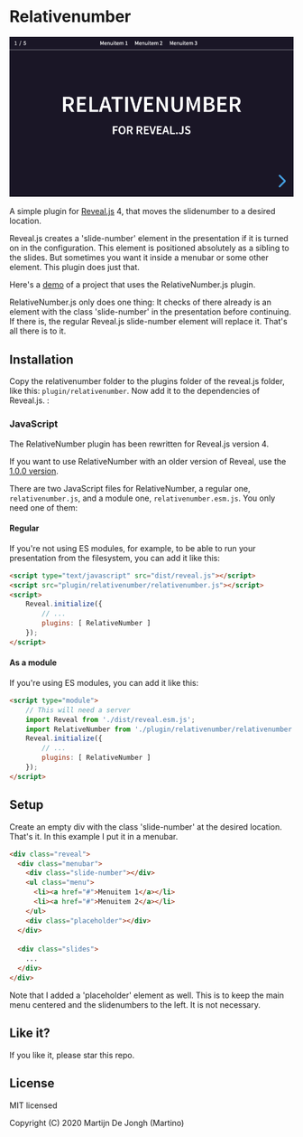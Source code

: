 # Relativenumber

![Screenshot](screenshot.png)

A simple plugin for [Reveal.js](https://revealjs.com) 4, that moves the slidenumber to a desired location. 

Reveal.js creates a 'slide-number' element in the presentation if it is turned on in the configuration. This element is positioned absolutely as a sibling to the slides. But sometimes you want it inside a menubar or some other element. This plugin does just that.

Here's a [demo](https://martinomagnifico.github.io/reveal.js-relativenumber/demo.html) of a project that uses the RelativeNumber.js plugin.

RelativeNumber.js only does one thing: It checks of there already is an element with the class 'slide-number' in the presentation before continuing. If there is, the regular Reveal.js slide-number element will replace it. That's all there is to it.



## Installation

Copy the relativenumber folder to the plugins folder of the reveal.js folder, like this: `plugin/relativenumber`. Now add it to the dependencies of Reveal.js. :


### JavaScript

The RelativeNumber plugin has been rewritten for Reveal.js version 4.

If you want to use RelativeNumber with an older version of Reveal, use the [1.0.0 version](https://github.com/Martinomagnifico/reveal.js-relativenumber/releases).

There are two JavaScript files for RelativeNumber, a regular one, `relativenumber.js`, and a module one, `relativenumber.esm.js`. You only need one of them:


#### Regular 
If you're not using ES modules, for example, to be able to run your presentation from the filesystem, you can add it like this:

```html
<script type="text/javascript" src="dist/reveal.js"></script>
<script src="plugin/relativenumber/relativenumber.js"></script>
<script>
	Reveal.initialize({
		// ...
		plugins: [ RelativeNumber ]
	});
</script>
```

#### As a module 
If you're using ES modules, you can add it like this:

```html
<script type="module">
	// This will need a server
	import Reveal from './dist/reveal.esm.js';
	import RelativeNumber from './plugin/relativenumber/relativenumber.js';
	Reveal.initialize({
		// ...
		plugins: [ RelativeNumber ]
	});
</script>
```




## Setup

Create an empty div with the class 'slide-number' at the desired location. That's it. In this example I put it in a menubar.

```html
<div class="reveal">
  <div class="menubar">
    <div class="slide-number"></div>
    <ul class="menu">
      <li><a href="#">Menuitem 1</a></li>
      <li><a href="#">Menuitem 2</a></li>
    </ul>
    <div class="placeholder"></div>
  </div>
 
  <div class="slides">
    ...
  </div>
</div>
```

Note that I added a 'placeholder' element as well. This is to keep the main menu centered and the slidenumbers to the left. It is not necessary.


## Like it?

If you like it, please star this repo.




## License
MIT licensed

Copyright (C) 2020 Martijn De Jongh (Martino)
